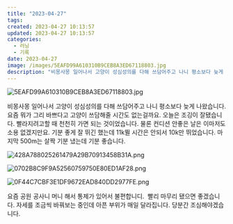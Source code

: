 ```yaml
---
title: "2023-04-27"
tags:
created: 2023-04-27 10:13:57
updated: 2023-04-27 10:13:57
categories:
  - 러닝
  - 기록
date: 2023-04-27
image: /images/5EAFD99A610310B9CEB8A3ED67118803.jpg
description: "비몽사몽 일어나서 고양이 성심성의를 다해 쓰담어주고 나니 평소보다 늦게 나왔습니다. 요즘 뭐가 그리 바쁘다고 고양이 쓰담해줄 시간도 없는걸까요. 오늘은 조깅이 잘됐습니다. 빨라지려고할 때 천천히 가면 되는 것이었습니다. 물론 컨디션 안좋은 날은 이마저도 소용 없겠지만요. 기분 좋게 잘 "
---
```


![5EAFD99A610310B9CEB8A3ED67118803.jpg](/images/5EAFD99A610310B9CEB8A3ED67118803.jpg)
 
 

비몽사몽 일어나서 고양이 성심성의를 다해 쓰담어주고 나니 평소보다 늦게 나왔습니다. 요즘 뭐가 그리 바쁘다고 고양이 쓰담해줄 시간도 없는걸까요.
오늘은 조깅이 잘됐습니다. 빨라지려고할 때 천천히 가면 되는 것이었습니다. 물론 컨디션 안좋은 날은 이마저도 소용 없겠지만요. 
기분 좋게 잘 뛰긴 했는데 11k뛸 시간은 안되서 10k만 뛰었습니다. 마지막 500m는 살짝 기분 냈는데 기분 좋습니다.

 
 ![428A788025261479A29B70913458B31A.png](/images/428A788025261479A29B70913458B31A.png)
 
 

 
 ![0702B8C9F9A52560759750E80ED1AF28.png](/images/0702B8C9F9A52560759750E80ED1AF28.png)
 
 

 
 ![0F44C7CBF3E1DF9672EAD840DD2977FE.png](/images/0F44C7CBF3E1DF9672EAD840DD2977FE.png)
 
 

요즘 공원 공사니 머니 해서 통제가 있어서 불편합니디.  빨리 마무리 됐으면 좋겠습니다.
자세를 조금씩 바꿔보는 중인데 아픈 부위가 매일 달라집니다. 당분간 조심해야겠습니다.
